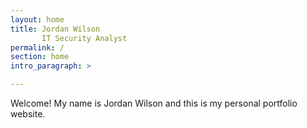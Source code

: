 ```yaml
---
layout: home
title: Jordan Wilson
       IT Security Analyst
permalink: /
section: home
intro_paragraph: >

---
```

Welcome! My name is Jordan Wilson and this is my personal portfolio website.
